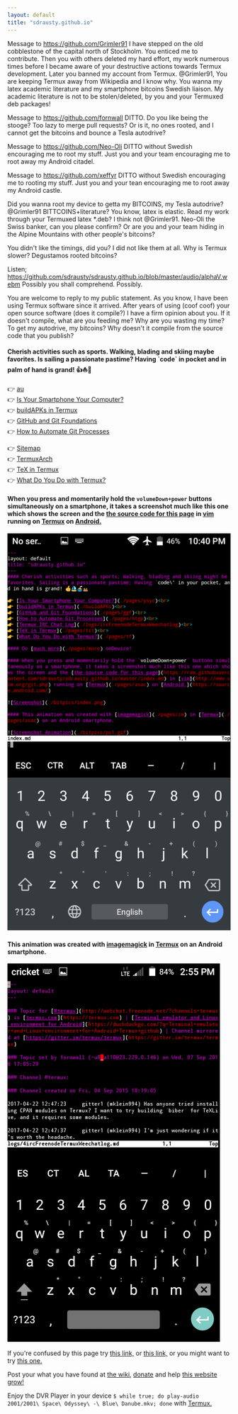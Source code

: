 ```yaml
---
layout: default
title: "sdrausty.github.io"
---
```

Message to https://github.com/Grimler91 I have stepped on the old cobblestone of the capital north of Stockholm. You enticed me to contribute.  Then you with others deleted my hard effort, my work numerous times before I became aware of your destructive actions towards Termux development.  Later you banned my account from Termux.  @Grimler91, You are keeping Termux away from Wikipedia and I know why.  You wanna my latex academic literature and my smartphone bitcoins Swedish liaison.  My academic literature is not to be stolen/deleted, by you and your Termuxed deb packages!

Message to https://github.com/fornwall DITTO. Do you like being the stooge?  Too lazy to merge pull requests?  Or is it, no ones rooted, and I cannot get the bitcoins and bounce a Tesla autodrive?

Message to https://github.com/Neo-Oli DITTO without Swedish encouraging me to root my stuff.  Just you and your team encouraging me to root away my Android citadel.  

Message to https://github.com/xeffyr DITTO without Swedish encouraging me to rooting my stuff.  Just you and your tean encouraging me to root away my Android castle.

Did you wanna root my device to getta my BITCOINS, my Tesla autodrive?
@Grimler91 BITTCOINS+literature? You know, latex is elastic.  Read my work through your Termuxed latex *.deb?  I think not @Grimler91. 
Neo-Oli the Swiss banker, can you please confirm?  Or are you and your team hiding in the Alpine Mountains with other people's bitcoins?

You didn't like the timings, did you?  I did not like them at all.  Why is Termux slower?  Degustamos rooted bitcoins?

Listen; https://github.com/sdrausty/sdrausty.github.io/blob/master/audio/alphaV.webm Possibly you shall comprehend.  Possibly. 

You are welcome to reply to my public statement.  As you know, I have been using Termux software since it arrived.  After years of using (coof coof) your open source software (does it compile?) I have a firm opinion about you.  If it doesn't compile, what are you feeding me?  Why are you wasting my time?  To get my autodrive, my bitcoins?  Why doesn't it compile from the source code that you publish?

#### Cherish activities such as sports. Walking, blading and skiing maybe favorites. Is sailing a passionate pastime? Having \`code\` in pocket and in palm of hand is grand! 👍⛵🚢 

👉 [au](https://sdrausty.github.io/au/)<br>
👉 [Is Your Smartphone Your Computer?](./pages/ysyc)<br>
👉 [buildAPKs in Termux](https://sdrausty.github.io/docsBuildAPKs/)<br>
👉 [GitHub and Git Foundations](./pages/ggf)<br>
👉 [How to Automate Git Processes](./pages/htgp)<br>
<!--👉 [Termux IRC Chat Log](./logs/ircFreenodeTermuxWeechatlog)<br>-->
👉 [Sitemap](./sitemap)<br>
👉 [TermuxArch](https://sdrausty.github.io/TermuxArch/)<br>
👉 [TeX in Termux](./pages/tit)<br>
👉 [What Do You Do with Termux?](./pages/tf)<br>

<!-- #### Do [much more](./pages/more) onDevice!  

-->
#### When you press and momentarily hold the `volumeDown+power` buttons simultaneously on a smartphone, it takes a screenshot much like this one which shows the screen and the [the source code for this page](https://raw.githubusercontent.com/sdrausty/sdrausty.github.io/master/index.md) in [vim](http://www.vim.org/git.php) running on [Termux](./pages/asac) on [Android.](https://source.android.com/)

![Screenshot](./bitpics/index.png)

#### This animation was created with [imagemagick](./pages/im) in [Termux](./pages/asac) on an Android smartphone.

![Screenshot Animation](./bitpics/ps1.gif)

If you're confused by this page try [this link,](https://wiki.termux.com/wiki/Main_Page) or [this link,](http://tldp.org/) or you might want to try [this one.](https://www.debian.org/doc/)

Post your what you have found at [the wiki,](https://github.com/sdrausty/sdrausty.github.io/wiki) [donate](./pages/donate) and help [this website grow!](https://sdrausty.github.io/)

Enjoy the DVR Player in your device `$ while true; do play-audio 2001/2001\ Space\ Odyssey\ -\ Blue\ Danube.mkv; done` with [Termux.](./pages/asac)

